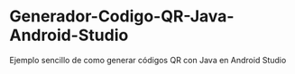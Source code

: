 # Generador-Codigo-QR-Java-Android-Studio
Ejemplo sencillo de como generar códigos QR con Java en Android Studio
